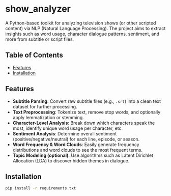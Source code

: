 # show_analyzer

A Python-based toolkit for analyzing television shows (or other scripted content) via NLP (Natural Language Processing). The project aims to extract insights such as word usage, character dialogue patterns, sentiment, and more from subtitle or script files.

## Table of Contents

- [Features](#features)
- [Installation](#installation)



## Features

- **Subtitle Parsing**: Convert raw subtitle files (e.g., `.srt`) into a clean text dataset for further processing.  
- **Text Preprocessing**: Tokenize text, remove stop words, and optionally apply lemmatization or stemming.  
- **Character-Level Analysis**: Break down which characters speak the most, identify unique word usage per character, etc.  
- **Sentiment Analysis**: Determine overall sentiment (positive/negative/neutral) for each line, episode, or season.  
- **Word Frequency & Word Clouds**: Easily generate frequency distributions and word clouds to see the most frequent terms.  
- **Topic Modeling (optional)**: Use algorithms such as Latent Dirichlet Allocation (LDA) to discover hidden themes in dialogue.



## Installation
```bash
pip install -r requirements.txt
```
